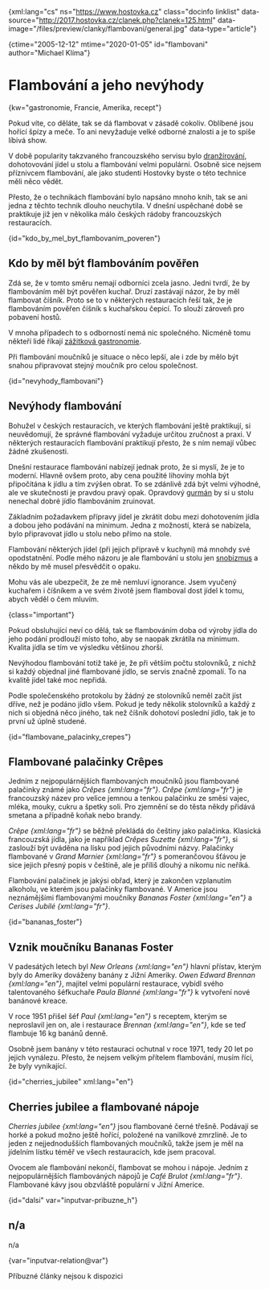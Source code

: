 
{xml:lang="cs" ns="https://www.hostovka.cz" class="docinfo linklist" data-source="http://2017.hostovka.cz/clanek.php?clanek=125.html" data-image="/files/preview/clanky/flambovani/general.jpg" data-type="article"}

{ctime="2005-12-12" mtime="2020-01-05" id="flambovani" author="Michael Klíma"}

# Flambování a jeho nevýhody

<!-- generated attribute kw by user_udpatekw.sh on 2020-05-12, do not edit -->

{kw="gastronomie, Francie, Amerika, recept"}

Pokud víte, co děláte, tak se dá flambovat v zásadě cokoliv. Oblíbené jsou hořící špízy a meče. To ani nevyžaduje velké odborné znalosti a je to spíše líbivá show.

V době popularity takzvaného francouzského servisu bylo [dranžírování][1], dohotovování jídel u stolu a flambování velmi populární. Osobně sice nejsem příznivcem flambování, ale jako studenti Hostovky byste o této technice měli něco vědět.

Přesto, že o technikách flambování bylo napsáno mnoho knih, tak se ani jedna z těchto technik dlouho neuchytila. V dnešní uspěchané době se praktikuje již jen v několika málo českých rádoby francouzských restauracích.

{id="kdo\_by\_mel\_byt\_flambovanim_poveren"}

## Kdo by měl být flambováním pověřen

Zdá se, že v tomto směru nemají odborníci zcela jasno. Jedni tvrdí, že by flambováním měl být pověřen kuchař. Druzí zastávají názor, že by měl flambovat číšník. Proto se to v některých restauracích řeší tak, že je flambováním pověřen číšník s kuchařskou čepicí. To slouží zároveň pro pobavení hostů.

V mnoha případech to s odborností nemá nic společného. Nicméně tomu někteří lidé říkají [zážitková gastronomie][2].

Při flambování moučníků je situace o něco lepší, ale i zde by mělo být snahou připravovat stejný moučník pro celou společnost.

{id="nevyhody_flambovani"}

## Nevýhody flambování

Bohužel v českých restauracích, ve kterých flambování ještě praktikují, si neuvědomují, že správné flambování vyžaduje určitou zručnost a praxi. V některých restauracích flambování praktikují přesto, že s ním nemají vůbec žádné zkušenosti.

Dnešní restaurace flambování nabízejí jednak proto, že si myslí, že je to moderní. Hlavně ovšem proto, aby cena použité lihoviny mohla být připočítána k jídlu a tím zvýšen obrat. To se zdánlivě zdá být velmi výhodné, ale ve skutečnosti je pravdou pravý opak. Opravdový [gurmán][3] by si u stolu nenechal dobré jídlo flambováním zruinovat.

Základním požadavkem přípravy jídel je zkrátit dobu mezi dohotovením jídla a dobou jeho podávání na minimum. Jedna z možností, která se nabízela, bylo připravovat jídlo u stolu nebo přímo na stole.

Flambování některých jídel (při jejich přípravě v kuchyni) má mnohdy své opodstatnění. Podle mého názoru je ale flambování u stolu jen [snobizmus][4] a někdo by mě musel přesvědčit o opaku.

Mohu vás ale ubezpečit, že ze mě nemluví ignorance. Jsem vyučený kuchařem i číšníkem a ve svém životě jsem flamboval dost jídel k tomu, abych věděl o čem mluvím.

{class="important"}

Pokud obsluhující neví co dělá, tak se flambováním doba od výroby jídla do jeho podání prodlouží místo toho, aby se naopak zkrátila na minimum. Kvalita jídla se tím ve výsledku většinou zhorší.

Nevýhodou flambování totiž také je, že při větším počtu stolovníků, z nichž si každý objednal jiné flambované jídlo, se servis značně zpomalí. To na kvalitě jídel také moc nepřidá.

Podle společenského protokolu by žádný ze stolovníků neměl začít jíst dříve, než je podáno jídlo všem. Pokud je tedy několik stolovníků a každý z nich si objedná něco jiného, tak než číšník dohotoví poslední jídlo, tak je to první už úplně studené.

{id="flambovane\_palacinky\_crepes"}

## Flambované palačinky Crêpes

Jedním z nejpopulárnějších flambovaných moučníků jsou flambované palačinky známé jako _Crêpes {xml:lang="fr"}_. _Crêpe {xml:lang="fr"}_ je francouzský název pro velice jemnou a tenkou palačinku ze směsi vajec, mléka, mouky, cukru a špetky soli. Pro zjemnění se do těsta někdy přidává smetana a případně koňak nebo brandy.

_Crêpe {xml:lang="fr"}_ se běžně překládá do češtiny jako palačinka. Klasická francouzská jídla, jako je například _Crêpes Suzette {xml:lang="fr"}_, si zaslouží být uváděna na lísku pod jejich původními názvy. Palačinky flambované v _Grand Marnier {xml:lang="fr"}_ s pomerančovou šťávou je sice jejich přesný popis v češtině, ale je příliš dlouhý a nikomu nic neříká.

Flambování palačinek je jakýsi obřad, který je zakončen vzplanutím alkoholu, ve kterém jsou palačinky flambované. V Americe jsou neznámějšími flambovanými moučníky _Bananas Foster {xml:lang="en"}_ a _Cerises Jubilé {xml:lang="fr"}_.

{id="bananas_foster"}

## Vznik moučníku Bananas Foster

V padesátých letech byl _New Orleans {xml:lang="en"}_ hlavní přístav, kterým byly do Ameriky dováženy banány z Jižní Ameriky. _Owen Edward Brennan {xml:lang="en"}_, majitel velmi populární restaurace, vybídl svého talentovaného šéfkuchaře _Paula Blanné {xml:lang="fr"}_ k vytvoření nové banánové kreace.

V roce 1951 přišel šéf _Paul {xml:lang="en"}_ s receptem, kterým se neproslavil jen on, ale i restaurace _Brennan {xml:lang="en"}_, kde se teď flambuje 16 kg banánů denně.

Osobně jsem banány v této restauraci ochutnal v roce 1971, tedy 20 let po jejich vynálezu. Přesto, že nejsem velkým přítelem flambování, musím říci, že byly vynikající.

{id="cherries_jubilee" xml:lang="en"}

## Cherries jubilee a flambované nápoje

_Cherries jubilee {xml:lang="en"}_ jsou flambované černé třešně. Podávají se horké a pokud možno ještě hořící, položené na vanilkové zmrzlině. Je to jeden z nejjednodušších flambovaných moučníků, takže jsem je měl na jídelním lístku téměř ve všech restauracích, kde jsem pracoval.

Ovocem ale flambování nekončí, flambovat se mohou i nápoje. Jedním z nejpopulárnějších flambováných nápojů je _Café Brulot {xml:lang="fr"}_. Flambované kávy jsou obzvláště populární v Jižní Americe.

{id="dalsi" var="inputvar-pribuzne_h"}

## n/a

n/a

{var="inputvar-relation@var"}

Příbuzné články nejsou k dispozici

 [1]: jevistni_kuchyne#dranzirovani_a_sotyrovani
 [2]: zazitkova_gastonomie
 [3]: gastronomove#gurman
 [4]: gastronomove#snob

